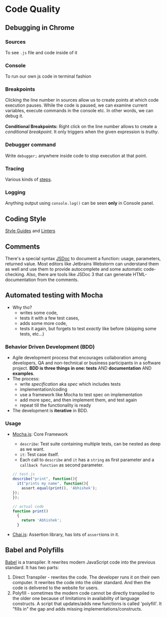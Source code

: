 # Code Quality

## Debugging in Chrome
### Sources
To see `.js` file and code inside of it

### Console
To run our own js code in terminal fashion

### Breakpoints
Clicking the line number in sources allow us to create points at which code execution pauses. While the code is paused, we can examine current variables, execute commands in the console etc. In other words, we can debug it.
<br><br>
**Conditional Breakpoints:** Right click on the line number allows to create a *conditional breakpoint*. It only triggers when the given expression is *truthy*.

### Debugger command
Write `debugger;` anywhere inside code to stop execution at that point.

### Tracing
Various kinds of [steps](https://javascript.info/debugging-chrome#tracing-the-execution). 

### Logging
Anything output using `console.log()` can be seen **only** in Console panel.

## Coding Style
[Style Guides](https://javascript.info/coding-style#style-guides) and [Linters](https://javascript.info/coding-style#automated-linters)

## Comments
There's a special syntax [JSDoc](https://en.wikipedia.org/wiki/JSDoc) to document a function: usage, parameters, returned value. Most editors like Jetbrains Webstorm can understand them as well and use them to provide autocomplete and some automatic code-checking. Also, there are tools like JSDoc 3 that can generate HTML-documentation from the comments.

## Automated testing with Mocha
- Why tho?
  - writes some code,
  - tests it with a few test cases,
  - adds some more code,
  - tests it again, but forgets to test *exactly* like before (skipping some tests, etc...)

### Behavior Driven Development (BDD)
- Agile development process that encourages collaboration among developers, QA and non-technical or business participants in a software project. **BDD is three things in one: tests** AND **documentation** AND **examples**.
- The process:
  - write *specification* aka *spec* which includes tests
  - implementation/coding 
  - use a framework like Mocha to test spec on implementation
  - add more spec, and then implement them, and test again
  - repeat till the functionality is ready
- The development is **iterative** in BDD.

### Usage
- [Mocha.js](https://mochajs.org/): Core Framework
  - `describe`: Test suite containing multiple tests, can be nested as deep as we want.
  - `it`: Test case itself.
  - Each call to `describe` and `it` has a `string` as first parameter and a `callback function` as second parameter. 
  ```js
  // test.js
  describe("print", function(){
    it("prints my name", function(){
      assert.equal(print(), 'Abhishek');
  });
  });
  
  // actual code
  function print()
    {
      return 'Abhishek';
    }
    ```
  
- [Chai.js](https://www.chaijs.com/): Assertion library, has lots of `assert`ions in it.

## Babel and Polyfills
[Babel](https://babeljs.io/) is a transpiler. It rewrites modern JavaScript code into the previous standard. It has two parts:
  1. Direct Transpiler - rewrites the code. The developer runs it on their own computer. It rewrites the code into the older standard. And then the code is delivered to the website for users.
  2. Polyfill - sometimes the modern code cannot be directly transpiled to the older one because of limitations in availability of language constructs. A script that updates/adds new functions is called 'polyfill'. It "fills in" the gap and adds missing implementations/constructs. 
